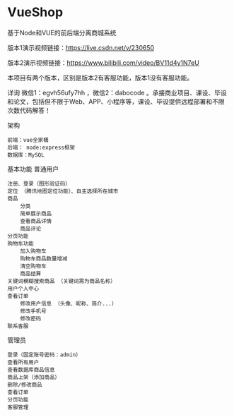 # VueShop
基于Node和VUE的前后端分离商城系统

版本1演示视频链接：https://live.csdn.net/v/230650

版本2演示视频链接：https://www.bilibili.com/video/BV11d4y1N7eU

本项目有两个版本，区别是版本2有客服功能，版本1没有客服功能。

详询 微信1：egvh56ufy7hh ，微信2：dabocode 。承接商业项目、课设、毕设和论文，包括但不限于Web、APP、小程序等，课设、毕设提供远程部署和不限次数代码解答！

架构

    前端：vue全家桶
    后端： node:express框架
    数据库：MySQL

基本功能
普通用户

    注册、登录（图形验证码）
    定位 （腾讯地图定位功能）、自主选择所在城市
    商品
        分类
        简单展示商品
        查看商品详情
        商品评论
    分页功能
    购物车功能
        加入购物车
        购物车商品数量增减
        清空购物车
        商品结算
    关键词模糊搜索商品 （关键词需为商品名称）
    用户个人中心
    查看订单
        修改用户信息 （头像、昵称、简介...）
        修改手机号
        修改密码
    联系客服

管理员

    登录（固定账号密码：admin）
    查看所有用户
    查看数据库商品信息
    商品上架（添加商品）
    删除/修改商品
    查看订单
    分页功能
    客服管理
